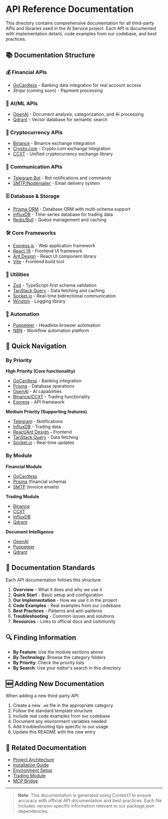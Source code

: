 # API Reference Documentation

This directory contains comprehensive documentation for all third-party APIs and libraries used in the AI Service project. Each API is documented with implementation details, code examples from our codebase, and best practices.

## 📚 Documentation Structure

### 💰 Financial APIs
- [GoCardless](./financial/gocardless.md) - Banking data integration for real account access
- _Stripe_ (coming soon) - Payment processing

### 🤖 AI/ML APIs
- [OpenAI](./ai-ml/openai.md) - Document analysis, categorization, and AI processing
- [Qdrant](./ai-ml/qdrant.md) - Vector database for semantic search

### 💱 Cryptocurrency APIs
- [Binance](./crypto/binance.md) - Binance exchange integration
- [Crypto.com](./crypto/cryptocom.md) - Crypto.com exchange integration
- [CCXT](./crypto/ccxt.md) - Unified cryptocurrency exchange library

### 📨 Communication APIs
- [Telegram Bot](./communication/telegram.md) - Bot notifications and commands
- [SMTP/Nodemailer](./communication/smtp.md) - Email delivery system

### 🗄️ Database & Storage
- [Prisma ORM](./databases/prisma.md) - Database ORM with multi-schema support
- [InfluxDB](./databases/influxdb.md) - Time-series database for trading data
- [Redis/Bull](./databases/redis.md) - Queue management and caching

### 🛠️ Core Frameworks
- [Express.js](./frameworks/express.md) - Web application framework
- [React 19](./frameworks/react.md) - Frontend UI framework
- [Ant Design](./frameworks/antd.md) - React UI component library
- [Vite](./frameworks/vite.md) - Frontend build tool

### 🔧 Utilities
- [Zod](./utilities/zod.md) - TypeScript-first schema validation
- [TanStack Query](./utilities/tanstack-query.md) - Data fetching and caching
- [Socket.io](./utilities/socket-io.md) - Real-time bidirectional communication
- [Winston](./utilities/winston.md) - Logging library

### 🤖 Automation
- [Puppeteer](./automation/puppeteer.md) - Headless browser automation
- [N8N](./automation/n8n.md) - Workflow automation platform

## 🎯 Quick Navigation

### By Priority
**High Priority (Core functionality)**
- [GoCardless](./financial/gocardless.md) - Banking integration
- [Prisma](./databases/prisma.md) - Database operations
- [OpenAI](./ai-ml/openai.md) - AI capabilities
- [Binance/CCXT](./crypto/ccxt.md) - Trading functionality
- [Express](./frameworks/express.md) - API framework

**Medium Priority (Supporting features)**
- [Telegram](./communication/telegram.md) - Notifications
- [InfluxDB](./databases/influxdb.md) - Trading data
- [React/Ant Design](./frameworks/react.md) - Frontend
- [TanStack Query](./utilities/tanstack-query.md) - Data fetching
- [Socket.io](./utilities/socket-io.md) - Real-time updates

### By Module
**Financial Module**
- [GoCardless](./financial/gocardless.md)
- [Prisma](./databases/prisma.md) (financial schema)
- [SMTP](./communication/smtp.md) (invoice emails)

**Trading Module**
- [Binance](./crypto/binance.md)
- [CCXT](./crypto/ccxt.md)
- [InfluxDB](./databases/influxdb.md)
- [Qdrant](./ai-ml/qdrant.md)

**Document Intelligence**
- [OpenAI](./ai-ml/openai.md)
- [Puppeteer](./automation/puppeteer.md)
- [Qdrant](./ai-ml/qdrant.md)

## 📝 Documentation Standards

Each API documentation follows this structure:

1. **Overview** - What it does and why we use it
2. **Quick Start** - Basic setup and configuration
3. **Our Implementation** - How we use it in the project
4. **Code Examples** - Real examples from our codebase
5. **Best Practices** - Patterns and anti-patterns
6. **Troubleshooting** - Common issues and solutions
7. **Resources** - Links to official docs and community

## 🔍 Finding Information

- **By Feature**: Use the module sections above
- **By Technology**: Browse the category folders
- **By Priority**: Check the priority lists
- **By Search**: Use your editor's search in this directory

## 🆕 Adding New Documentation

When adding a new third-party API:

1. Create a new `.md` file in the appropriate category
2. Follow the standard template structure
3. Include real code examples from our codebase
4. Document any environment variables needed
5. Add troubleshooting tips specific to our usage
6. Update this README with the new entry

## 🔗 Related Documentation

- [Project Architecture](../ARCHITECTURE_V2.md)
- [Installation Guide](../INSTALLATION_GUIDE.md)
- [Environment Setup](.env.example)
- [Trading Module](../TRADING_MODULE_IMPLEMENTATION.md)
- [MCP Bridge](../MCP_BRIDGE_PROPOSAL.md)

---

> **Note**: This documentation is generated using Context7 to ensure accuracy with official API documentation and best practices. Each file includes version-specific information relevant to our package.json dependencies.
